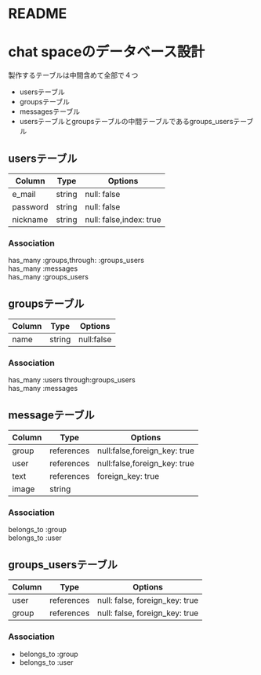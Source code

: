 # README

# chat spaceのデータベース設計

製作するテーブルは中間含めて全部で４つ  
* usersテーブル
* groupsテーブル
* messagesテーブル
* usersテーブルとgroupsテーブルの中間テーブルであるgroups_usersテーブル



## usersテーブル
|Column|Type|Options|
|------|----|-------|
|e_mail|string|null: false|
|password|string|null: false|
|nickname|string|null: false,index: true|

### Association
has_many :groups,through: :groups_users  
has_many :messages  
has_many :groups_users



## groupsテーブル

|Column|Type|Options|
|------|----|-------|
|name|string|null:false

### Association
has_many :users through:groups_users  
has_many :messages



## messageテーブル

|Column|Type|Options|
|------|----|-------|
|group|references|null:false,foreign_key: true|
|user|references|null:false,foreign_key: true|
|text|references|foreign_key: true|
|image|string||  

### Association
belongs_to :group  
belongs_to :user




## groups_usersテーブル

|Column|Type|Options|
|------|----|-------|
|user|references|null: false, foreign_key: true|
|group|references|null: false, foreign_key: true|

### Association
- belongs_to :group
- belongs_to :user